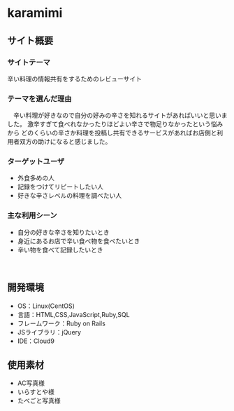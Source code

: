 # karamimi
## サイト概要
### サイトテーマ
  辛い料理の情報共有をするためのレビューサイト
  
### テーマを選んだ理由
　辛い料理が好きなので自分の好みの辛さを知れるサイトがあればいいと思いました。
  激辛すぎて食べれなかったりほどよい辛さで物足りなかったという悩みから
  どのくらいの辛さか料理を投稿し共有できるサービスがあればお店側と利用者双方の助けになると感じました。
### ターゲットユーザ

- 外食多めの人
 - 記録をつけてリピートしたい人
 - 好きな辛さレベルの料理を調べたい人

### 主な利用シーン

- 自分の好きな辛さを知りたいとき
 - 身近にあるお店で辛い食べ物を食べたいとき
 - 辛い物を食べて記録したいとき

​
## 開発環境
- OS：Linux(CentOS)
- 言語：HTML,CSS,JavaScript,Ruby,SQL
- フレームワーク：Ruby on Rails
- JSライブラリ：jQuery
- IDE：Cloud9
​
## 使用素材
- AC写真様
- いらすとや様
- たべごと写真様
